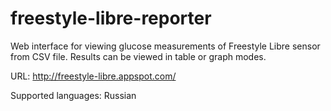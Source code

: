 # freestyle-libre-reporter
Web interface for viewing glucose measurements of Freestyle Libre sensor from CSV file.
Results can be viewed in table or graph modes.

URL: http://freestyle-libre.appspot.com/

Supported languages: Russian
